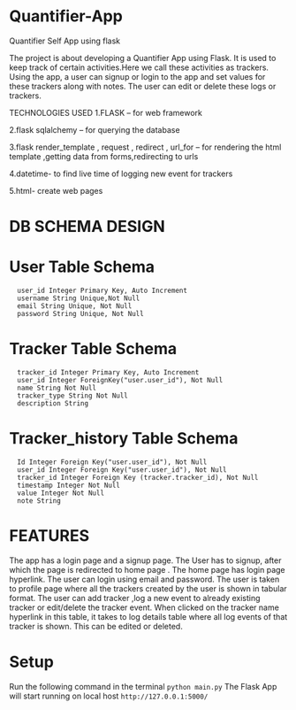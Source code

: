 # Quantifier-App
Quantifier Self App using flask

The project is about developing a Quantifier App using Flask. It is used to keep track of certain
activities.Here we call these activities as trackers. Using the app, a user can signup or login to the app and set
values for these trackers along with notes. The user can edit or delete these logs or trackers.

TECHNOLOGIES USED
1.FLASK – for web framework

2.flask sqlalchemy – for querying the database

3.flask render_template , request , redirect , url_for – for rendering the html template ,getting data from
forms,redirecting to urls

4.datetime- to find live time of logging new event for trackers

5.html- create web pages

# DB SCHEMA DESIGN

# User Table Schema
      user_id Integer Primary Key, Auto Increment
      username String Unique,Not Null
      email String Unique, Not Null
      password String Unique, Not Null
# Tracker Table Schema
      tracker_id Integer Primary Key, Auto Increment
      user_id Integer ForeignKey("user.user_id"), Not Null
      name String Not Null
      tracker_type String Not Null
      description String
# Tracker_history Table Schema
      Id Integer Foreign Key("user.user_id"), Not Null
      user_id Integer Foreign Key("user.user_id"), Not Null
      tracker_id Integer Foreign Key (tracker.tracker_id), Not Null
      timestamp Integer Not Null
      value Integer Not Null
      note String
      
# FEATURES
The app has a login page and a signup page. The User has to signup, after which
the page is redirected to home page . The home page has login page hyperlink. The
user can login using email and password. The user is taken to profile page where
all the trackers created by the user is shown in tabular format. The user can add
tracker ,log a new event to already existing tracker or edit/delete the tracker
event. When clicked on the tracker name hyperlink in this table, it takes to log
details table where all log events of that tracker is shown. This can be edited or
deleted.

# Setup
Run the following command in the terminal
      ```python main.py```
The Flask App will start running on local host ```http://127.0.0.1:5000/``` 

